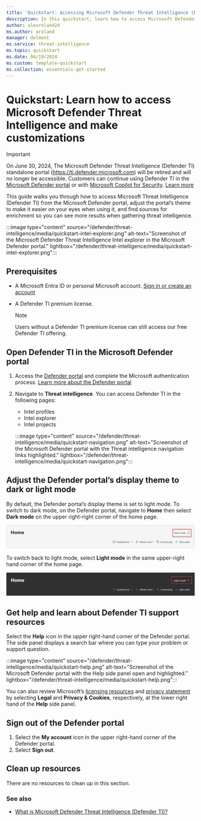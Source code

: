 ```yaml
--- 
title: 'Quickstart: Accessing Microsoft Defender Threat Intelligence (Defender TI)'
description: In this quickstart, learn how to access Microsoft Defender Threat Intelligence (Defender TI) in the Microsoft Defender portal, as well as configure your profile and preferences and access help resources in the Defender portal.
author: alexroland24
ms.author: aroland
manager: dolmont
ms.service: threat-intelligence 
ms.topic: quickstart
ms.date: 04/19/2024
ms.custom: template-quickstart
ms.collection: essentials-get-started
---
```


# Quickstart: Learn how to access Microsoft Defender Threat Intelligence and make customizations

>[!IMPORTANT] 
> On June 30, 2024, The Microsoft Defender Threat Intelligence (Defender TI) standalone portal (https://ti.defender.microsoft.com) will be retired and will no longer be accessible. Customers can continue using Defender TI in the [Microsoft Defender portal](https://aka.ms/mdti-intel-explorer) or with [Microsoft Copilot for Security](security-copilot-and-defender-threat-intelligence.md). [Learn more](https://aka.ms/mdti-standaloneportal)

This guide walks you through how to access Microsoft Threat Intelligence (Defender TI) from the Microsoft Defender portal, adjust the portal’s theme to make it easier on your eyes when using it, and find sources for enrichment so you can see more results when gathering threat intelligence. 

   :::image type="content" source="/defender/threat-intelligence/media/quickstart-intel-explorer.png" alt-text="Screenshot of the Microsoft Defender Threat Intelligence Intel explorer in the Microsoft Defender portal." lightbox="/defender/threat-intelligence/media/quickstart-intel-explorer.png":::

## Prerequisites

- A Microsoft Entra ID or personal Microsoft account. [Sign in or create an account](https://signup.microsoft.com/)
- A Defender TI premium license.

    > [!NOTE]
    > Users without a Defender TI premium license can still access our free Defender TI offering.

## Open Defender TI in the Microsoft Defender portal

1. Access the [Defender portal](https://security.microsoft.com/) and complete the Microsoft authentication process. [Learn more about the Defender portal](/defender-xdr/microsoft-365-defender-portal)
2. Navigate to **Threat intelligence**. You can access Defender TI in the following pages:
   - Intel profiles
   - Intel explorer
   - Intel projects

    :::image type="content" source="/defender/threat-intelligence/media/quickstart-navigation.png" alt-text="Screenshot of the Microsoft Defender portal with the Threat intelligence navigation  links highlighted." lightbox="/defender/threat-intelligence/media/quickstart-navigation.png":::
## Adjust the Defender portal’s display theme to dark or light mode

By default, the Defender portal’s display theme is set to light mode. To switch to dark mode, on the Defender portal, navigate to **Home** then select **Dark mode** on the upper right-right corner of the home page.
      
![Partial screenshot of the Defender portal home page with the Dark mode icon hightlighted.](media/quickstart-dark-mode.png)

To switch back to light mode, select **Light mode** in the same upper-right hand corner of the home page.

![Partial screenshot of the Defender portal home page with the Light mode icon hightlighted.](media/quickstart-light-mode.png)


## Get help and learn about Defender TI support resources

Select the **Help** icon in the upper right-hand corner of the Defender portal. The side panel displays a search bar where you can type your problem or support question.

:::image type="content" source="/defender/threat-intelligence/media/quickstart-help.png" alt-text="Screenshot of the Microsoft Defender portal with the Help side panel open and highlighted." lightbox="/defender/threat-intelligence/media/quickstart-help.png":::

You can also review Microsoft’s [licensing resources](https://www.microsoft.com/licensing/docs) and [privacy statement](https://privacy.microsoft.com/privacystatement) by selecting **Legal** and **Privacy & Cookies**, respectively, at the lower right hand of the **Help** side panel.

## Sign out of the Defender portal

1. Select the **My account** icon in the upper right-hand corner of the Defender portal.
2.	Select **Sign out**.


## Clean up resources
There are no resources to clean up in this section.

### See also

- [What is Microsoft Defender Threat Intelligence (Defender TI)?](what-is-microsoft-defender-threat-intelligence-defender-ti.md)
